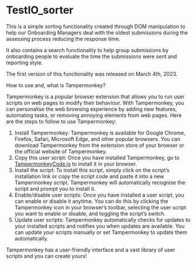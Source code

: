 # TestIO_sorter
This is a simple sorting functionality created through DOM manipulation to help our Onboarding Managers deal with the oldest submissions during the assessing process reducing the response time.

It also contains a search functionality to help group submissions by onboarding people to evaluate the time the submissions were sent and reporting style.

The first version of this functionality was released on March 4th, 2023.

How to use and, what is Tampermonkey? 

Tampermonkey is a popular browser extension that allows you to run user scripts on web pages to modify their behaviour. With Tampermonkey, you can personalise the web browsing experience by adding new features, automating tasks, or removing annoying elements from web pages.
Here are the steps to follow to use Tampermonkey:
1. Install Tampermonkey: Tampermonkey is available for Google Chrome, Firefox, Safari, Microsoft Edge, and other popular browsers. You can download Tampermonkey from the extension store of your browser or the official website of Tampermonkey.
2. Copy this user script: Once you have installed Tampermonkey, go to [TampermonkeyCode.js](https://github.com/CharlieMrFox/TestIO_sorter/blob/main/TampermonkeyCode.js) to install it in your browser. 
3. Install the script: To install this script, simply click on the script’s installation link or copy the script code and paste it into a new Tampermonkey script. Tampermonkey will automatically recognise the script and prompt you to install it.
4. Enable/disable user scripts: Once you have installed a user script, you can enable or disable it anytime. You can do this by clicking the Tampermonkey icon in your browser’s toolbar, selecting the user script you want to enable or disable, and toggling the script’s switch.
5. Update user scripts: Tampermonkey automatically checks for updates to your installed scripts and notifies you when updates are available. You can update your scripts manually or set Tampermonkey to update them automatically.

Tampermonkey has a user-friendly interface and a vast library of user scripts and you can create yours!



